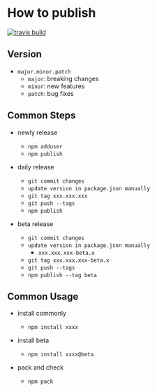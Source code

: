 # How to publish

[![travis build](https://img.shields.io/travis/fancn21th/0_189_OpenSource_Spike.svg?style=flat-square)](https://app.travis-ci.com/github/fancn21th/0_189_OpenSource_Spike/builds)
![]()
![]()
![]()

## Version

- `major.minor.patch`
  - `major`: breaking changes
  - `minor`: new features
  - `patch`: bug fixes

## Common Steps

- newly release

  - `npm adduser`
  - `npm publish`

- daily release
  - `git commit changes`
  - `update version in package.json manually`
  - `git tag xxx.xxx.xxx`
  - `git push --tags`
  - `npm publish`
- beta release
  - `git commit changes`
  - `update version in package.json manually`
    - `xxx.xxx.xxx-beta.x`
  - `git tag xxx.xxx.xxx-beta.x`
  - `git push --tags`
  - `npm publish --tag beta`

## Common Usage

- install commonly
  - `npm install xxxx`
- install beta

  - `npm install xxxx@beta`

- pack and check
  - `npm pack`

